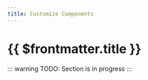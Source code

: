 ```yaml
---
title: Customize Components
---
```


# {{ $frontmatter.title }}

::: warning
TODO: Section is in progress
:::
